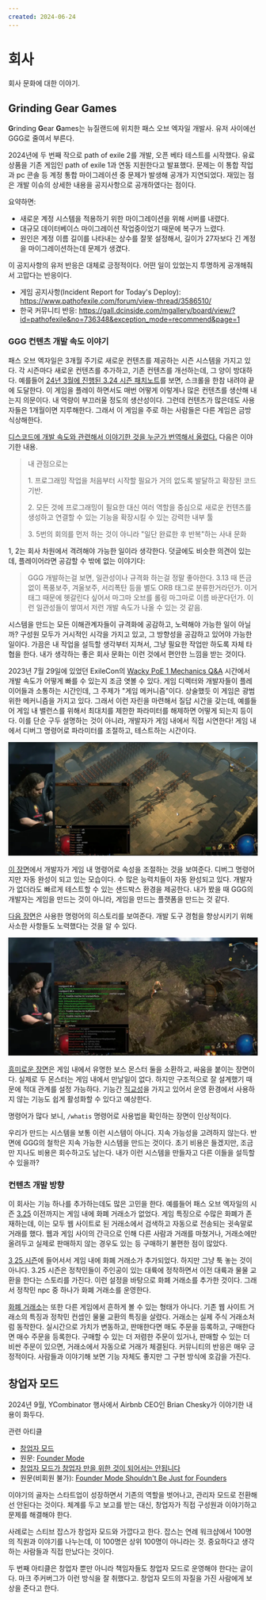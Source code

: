 ```yaml
---
created: 2024-06-24
---
```

# 회사

회사 문화에 대한 이야기.

## Grinding Gear Games

**G**rinding **G**ear **G**ames는 뉴질랜드에 위치한 패스 오브 엑자일 개발사.
유저 사이에선 GGG로 줄여서 부른다.

2024년에 두 번째 작으로 path of exile 2를 개발, 오픈 베타 테스트를 시작했다.
유료 상품을 기존 게임인 path of exile 1과 연동 지원한다고 발표했다.
문제는 이 통합 작업과 pc 콘솔 등 계정 통합 마이그레이션 중 문제가 발생해 공개가 지연되었다.
재밌는 점은 개발 이슈의 상세한 내용을 공지사항으로 공개하였다는 점이다.

요약하면:

- 새로운 계정 시스템을 적용하기 위한 마이그레이션을 위해 서버를 내렸다.
- 대규모 데이터베이스 마이그레이션 작업중이었기 때문에 복구가 느렸다.
- 원인은 계정 이름 길이를 나타내는 상수를 잘못 설정해서, 길이가 27자보다 긴 계정을 마이그레이션하는데 문제가 생겼다.

이 공지사항의 유저 반응은 대체로 긍정적이다.
어떤 일이 있었는지 투명하게 공개해줘서 고맙다는 반응이다.

- 게임 공지사항(Incident Report for Today's Deploy): https://www.pathofexile.com/forum/view-thread/3586510/
- 한국 커뮤니티 반응: https://gall.dcinside.com/mgallery/board/view/?id=pathofexile&no=736348&exception_mode=recommend&page=1

### GGG 컨텐츠 개발 속도 이야기

패스 오브 엑자일은 3개월 주기로 새로운 컨텐츠를 제공하는 시즌 시스템을 가지고 있다.
각 시즌마다 새로운 컨텐츠를 추가하고, 기존 컨텐츠를 개선하는데, 그 양이 방대하다.
예를들어 [24년 3월에 진행된 3.24 시즌 패치노트](https://www.pathofexile.com/forum/view-thread/3496784)를 보면, 스크롤을 한참 내려야 끝에 도달한다.
이 게임을 플레이 하면서도 매번 어떻게 이렇게나 많은 컨텐츠를 생산해 내는지 의문이다. 내 역량이 부끄러울 정도의 생산성이다.
그런데 컨텐츠가 많은데도 사용자들은 1개월이면 지루해한다. 그래서 이 게임을 주로 하는 사람들은 다른 게임은 금방 식상해한다.

[디스코드에 개발 속도와 관련해서 이야기한 것을 누군가 번역해서 올렸다.](https://gall.dcinside.com/m/pathofexile/556537)
다음은 이야기한 내용.

> 내 관점으로는
>
> 1\. 프로그래밍 작업을 처음부터 시작할 필요가 거의 없도록 발달하고 확장된 코드 기반.
>
> 2\. 모든 것에 프로그래밍이 필요한 대신 여러 역할을 중심으로 새로운 컨텐츠를 생성하고 연결할 수 있는 기능을 확장시킬 수 있는 강력한 내부 툴
>
> 3\. 5번의 회의를 먼저 하는 것이 아니라 "일단 완료한 후 반복"하는 사내 문화

1, 2는 회사 차원에서 격려해야 가능한 일이라 생각한다.
덧글에도 비슷한 의견이 있는데, 플레이어라면 공감할 수 밖에 없는 이야기다:

> GGG 개발하는걸 보면, 일관성이나 규격화 하는걸 정말 좋아한다.
> 3.13 때 뜬금없이 폭풍보주, 겨울보주, 서리폭탄 등을 별도 ORB 태그로 분류한거라던가.
> 이거 태그 때문에 헷갈린다 싶어서 마그마 오브를 롤링 마그마로 이름 바꾼다던가.
> 이런 일관성들이 쌓여서 저런 개발 속도가 나올 수 있는 것 같음.

시스템을 만드는 모든 이해관계자들이 규격화에 공감하고, 노력해야 가능한 일이 아닐까?
구성원 모두가 거시적인 시각을 가지고 있고, 그 방향성을 공감하고 있어야 가능한 일이다.
가끔은 내 작업을 설득할 생각부터 지쳐서, 그냥 필요한 작업만 하도록 자체 타협을 한다.
내가 생각하는 좋은 회사 문화는 이런 것에서 편안한 느낌을 받는 것이다.

2023년 7월 29일에 있었던 ExileCon의 [Wacky  PoE 1 Mechanics Q&A](https://www.youtube.com/live/Vvah-HfhkYc?t=28689) 시간에서
개발 속도가 어떻게 빠를 수 있는지 조금 엿볼 수 있다.
게임 디렉터와 개발자들이 플레이어들과 소통하는 시간인데, 그 주제가 "게임 메커니즘"이다.
상술했듯 이 게임은 광범위한 메커니즘을 가지고 있다.
그래서 이런 자린을 마련해서 질답 시간을 갖는데, 예를들어 게임 내 밸런스를 위해서 최대치를 제한한 파라미터를 해제하면 어떻게 되는지 등이다.
이를 단순 구두 설명하는 것이 아니라, 개발자가 게임 내에서 직접 시연한다! 게임 내에서 디버그 명령어로 파라미터를 조절하고, 테스트하는 시간이다.

![chat commands](./res/pathofexile-exilecon-chat-commands.webp)

[이 장면](https://www.youtube.com/live/Vvah-HfhkYc?t=29033)에서 개발자가 게임 내 명령어로 속성을 조절하는 것을 보여준다.
디버그 명령어지만 자동 완성이 되고 있는 모습이다. 수 많은 능력치들이 자동 완성되고 있다.
개발자가 없더라도 빠르게 테스트할 수 있는 샌드박스 환경을 제공한다.
내가 봤을 때 GGG의 개발자는 게임을 만드는 것이 아니라, 게임을 만드는 플랫폼을 만드는 것 같다.

[다음 장면](https://www.youtube.com/live/Vvah-HfhkYc?t=29782)은 사용한 명령어의 히스토리를 보여준다.
개발 도구 경험을 향상시키기 위해 사소한 사항들도 노력했다는 것을 알 수 있다.

![chat commands whatis](./res/pathofexile-exilecon-chat-commands-whatis.webp)

[흥미로운 장면](https://www.youtube.com/live/Vvah-HfhkYc?t=30930)은 게임 내에서 유명한 보스 몬스터 둘을 소환하고, 싸움을 붙이는 장면이다.
실제로 두 몬스터는 게임 내에서 만날일이 없다. 하지만 구조적으로 잘 설계했기 때문에 적대 관계를 설정 가능하다.
기능간 [직교성](/docs/wiki/architecture.md#직교성orthogonality)을 가지고 있어서 운영 환경에서 사용하지 않는 기능도 쉽게 활성화할 수 있다고 예상한다.

명령어가 많다 보니, `/whatis` 명령어로 사용법을 확인하는 장면이 인상적이다.

우리가 만드는 시스템을 보통 이런 시스템이 아니다. 지속 가능성을 고려하지 않는다.
반면에 GGG의 철학은 지속 가능한 시스템을 만드는 것이다.
초기 비용은 들겠지만, 조금만 지나도 비용은 회수하고도 남는다.
내가 이런 시스템을 만들자고 다른 이들을 설득할 수 있을까?

### 컨텐츠 개발 방향

이 회사는 기능 하나를 추가하는데도 많은 고민을 한다.
예를들어 패스 오브 엑자일의 시즌 [3.25](https://www.pathofexile.com/settlers) 이전까지는 게임 내에 화폐 거래소가 없었다.
게임 특징으로 수많은 화폐가 존재하는데, 이는 모두 웹 사이트로 된 거래소에서 검색하고 자동으로 전송되는 귓속말로 거래를 했다.
웹과 게임 사이의 간극으로 인해 다른 사람과 거래를 마쳤거나, 거래소에만 올려두고 실제로 판매하지 않는 경우도 있는 등 구매하기 불편한 점이 많았다.

[3 25 시즌](https://www.pathofexile.com/settlers)에 들어서서 게임 내에 화폐 거래소가 추가되었다. 하지만 그냥 툭 놓는 것이 아니다.
3.25 시즌은 정착민들이 주인공이 있는 대륙에 정착하면서 이전 대륙과 물물 교환을 한다는 스토리를 가진다.
이런 설정을 바탕으로 화폐 거래소를 추가한 것이다. 그래서 정착민 npc 중 하나가 화폐 거래소를 운영한다.

[화폐 거래소](https://www.youtube.com/watch?v=tXCY88yWV9M)는 또한 다른 게임에서 흔하게 볼 수 있는 형태가 아니다.
기존 웹 사이트 거래소의 특징과 정착민 컨셉인 물물 교환의 특징을 살렸다.
거래소는 실제 주식 거래소처럼 동작한다. 실시간으로 가치가 변동하고, 판매한다면 매도 주문을 등록하고, 구매한다면 매수 주문을 등록한다.
구매할 수 있는 더 저렴한 주문이 있거나, 판매할 수 있는 더 비싼 주문이 있으면, 거래소에서 자동으로 거래가 체결된다.
커뮤니티의 반응은 매우 긍정적이다. 사람들과 이야기해 보면 기능 자체도 좋지만 그 구현 방식에 호감을 가진다.

## 창업자 모드

2024년 9월, YCombinator 행사에서 Airbnb CEO인 Brian Chesky가 이야기한 내용이 화두다.

관련 아티클

- [창업자 모드](https://news.hada.io/topic?id=16567)
- 원문: [Founder Mode](https://paulgraham.com/foundermode.html)
- [창업자 모드가 창업자 만을 위한 것이 되어서는 안됩니다](https://news.hada.io/topic?id=16614)
- 원문(비회원 불가): [Founder Mode Shouldn't Be Just for Founders](https://www.theinformation.com/articles/founder-mode-shouldnt-be-just-for-founders)

이야기의 골자는 스타트업이 성장하면서 기존의 역할을 벗어나고, 관리자 모드로 전환해선 안된다는 것이다.
체계를 두고 보고를 받는 대신, 창업자가 직접 구성원과 이야기하고 문제를 해결해야 한다.

사례로는 스티브 잡스가 창업자 모드와 가깝다고 한다.
잡스는 연례 워크샵에서 100명의 직원과 이야기를 나누는데, 이 100명은 상위 100명이 아니라는 것.
중요하다고 생각하는 사람들과 직접 만났다는 것이다.

두 번째 아티클은 창업자 뿐만 아니라 책임자들도 창업자 모드로 운영해야 한다는 글이다.
마크 주커버그가 이런 방식을 잘 취했다고. 창업자 모드의 자질을 가진 사람에게 보상을 준다고 한다.
